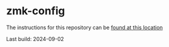 # zmk-config
The instructions for this repository can be [found at this location](https://zmk.dev/docs/user-setup)

Last build: 2024-09-02
